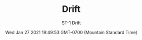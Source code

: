 ---
category: "wall-covering"
date: Wed Jan 27 2021 19:49:53 GMT-0700 (Mountain Standard Time)
description: "null"
designer: "Stephanie Tuckwell"
href: "https://www.areaenvironments.com/stephanie-tuckwell"
image_primary: "./img/ST_Drift_Art.jpg"
image_secondary: "./img/ST_Drift_Installation.jpg"
image_thumb: "./img/Stephanie+Tuckwell.png"
manufacturer: "Area Environments"
slug: "/manufacturers/area-environments/wall-covering/drift"
slug_destination: area-environments,
subtitle: "ST-1 Drift"
tags:
  - "area-environments"
  - "wall-covering"
title: "Drift"
---